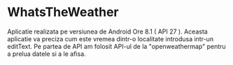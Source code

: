 # WhatsTheWeather

Aplicatie realizata pe versiunea de Android Ore 8.1 ( API 27 ).
Aceasta aplicatie va preciza cum este vremea dintr-o localitate introdusa intr-un editText.
Pe partea de API am folosit API-ul de la "openweathermap" pentru a prelua datele si a le afisa.
